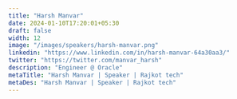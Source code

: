 ```yaml
---
title: "Harsh Manvar"
date: 2024-01-10T17:20:01+05:30
draft: false
width: 12
image: "/images/speakers/harsh-manvar.png"
linkedin: "https://www.linkedin.com/in/harsh-manvar-64a30aa3/"
twitter: "https://twitter.com/manvar_harsh"
description: "Engineer @ Oracle"
metaTitle: "Harsh Manvar | Speaker | Rajkot tech"
metaDes: "Harsh Manvar | Speaker | Rajkot tech"
---
```

